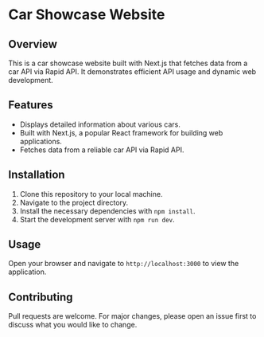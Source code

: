 # Car Showcase Website

## Overview
This is a car showcase website built with Next.js that fetches data from a car API via Rapid API. It demonstrates efficient API usage and dynamic web development.

## Features
- Displays detailed information about various cars.
- Built with Next.js, a popular React framework for building web applications.
- Fetches data from a reliable car API via Rapid API.

## Installation
1. Clone this repository to your local machine.
2. Navigate to the project directory.
3. Install the necessary dependencies with `npm install`.
4. Start the development server with `npm run dev`.

## Usage
Open your browser and navigate to `http://localhost:3000` to view the application.

## Contributing
Pull requests are welcome. For major changes, please open an issue first to discuss what you would like to change.
